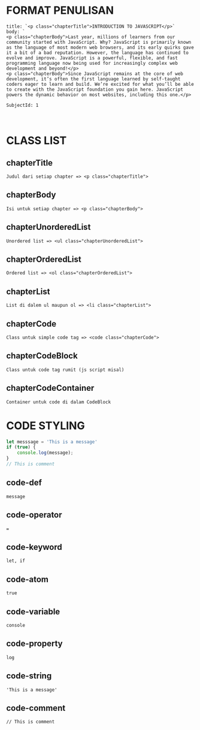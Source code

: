 # FORMAT PENULISAN

    title: `<p class="chapterTitle">INTRODUCTION TO JAVASCRIPT</p>`
    body: `
    <p class="chapterBody">Last year, millions of learners from our community started with JavaScript. Why? JavaScript is primarily known as the language of most modern web browsers, and its early quirks gave it a bit of a bad reputation. However, the language has continued to evolve and improve. JavaScript is a powerful, flexible, and fast programming language now being used for increasingly complex web development and beyond!</p>
    <p class="chapterBody">Since JavaScript remains at the core of web development, it’s often the first language learned by self-taught coders eager to learn and build. We’re excited for what you’ll be able to create with the JavaScript foundation you gain here. JavaScript powers the dynamic behavior on most websites, including this one.</p>
    `
    SubjectId: 1

<br>

# CLASS LIST

## chapterTitle
    Judul dari setiap chapter => <p class="chapterTitle">

## chapterBody
    Isi untuk setiap chapter => <p class="chapterBody">

## chapterUnorderedList
    Unordered list => <ul class="chapterUnorderedList">

## chapterOrderedList
    Ordered list => <ol class="chapterOrderedList">

## chapterList
    List di dalem ul maupun ol => <li class="chapterList">

## chapterCode
    Class untuk simple code tag => <code class="chapterCode">

## chapterCodeBlock
    Class untuk code tag rumit (js script misal)

## chapterCodeContainer
    Container untuk code di dalam CodeBlock


# CODE STYLING
```javascript
let messsage = 'This is a message'
if (true) {
    console.log(message); 
} 
// This is comment
```
## code-def
    message

## code-operator
    =

## code-keyword
    let, if

## code-atom
    true

## code-variable
    console

## code-property
    log

## code-string
    'This is a message'

## code-comment
    // This is comment